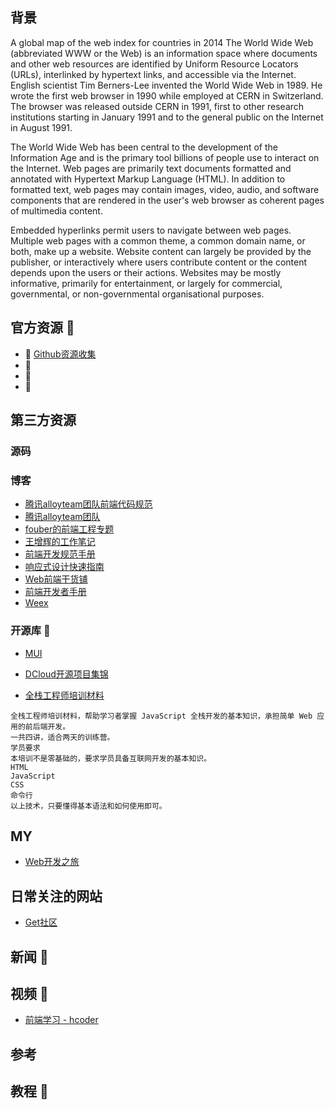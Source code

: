 ## 背景
A global map of the web index for countries in 2014
The World Wide Web (abbreviated WWW or the Web) is an information space where documents and other web resources are identified by Uniform Resource Locators (URLs), interlinked by hypertext links, and accessible via the Internet. English scientist Tim Berners-Lee invented the World Wide Web in 1989. He wrote the first web browser in 1990 while employed at CERN in Switzerland. The browser was released outside CERN in 1991, first to other research institutions starting in January 1991 and to the general public on the Internet in August 1991.

The World Wide Web has been central to the development of the Information Age and is the primary tool billions of people use to interact on the Internet. Web pages are primarily text documents formatted and annotated with Hypertext Markup Language (HTML). In addition to formatted text, web pages may contain images, video, audio, and software components that are rendered in the user's web browser as coherent pages of multimedia content.

Embedded hyperlinks permit users to navigate between web pages. Multiple web pages with a common theme, a common domain name, or both, make up a website. Website content can largely be provided by the publisher, or interactively where users contribute content or the content depends upon the users or their actions. Websites may be mostly informative, primarily for entertainment, or largely for commercial, governmental, or non-governmental organisational purposes.

## 官方资源 💼
- 👨 [Github资源收集](https://segmentfault.com/a/1190000003510001)
- 🏃 
- 👨 
- 🏃 

## 第三方资源

### 源码


### 博客
- [腾讯alloyteam团队前端代码规范](https://www.kancloud.cn/digest/code-guide)
- [腾讯alloyteam团队](http://alloyteam.github.io/CodeGuide/)
- [fouber的前端工程专题](https://www.kancloud.cn/digest/fis#/dashboard)
- [王增辉的工作笔记](https://www.kancloud.cn/iwzh/wzhquestion#/catalog)
- [前端开发规范手册](https://www.kancloud.cn/kancloud/front-end-style-guide)
- [响应式设计快速指南](https://www.kancloud.cn/kancloud/responsive-typography#/catalog)
- [Web前端干货铺](https://www.kancloud.cn/jaya1992/fe-notes#/catalog)
- [前端开发者手册](https://www.kancloud.cn/kancloud/front-end-dev-handbook)
- [Weex](http://weex.apache.org/cn/guide/)

### 开源库 🔧
- [MUI](https://github.com/dcloudio/mui)
- [DCloud开源项目集锦](http://www.dcloud.io)

- [全栈工程师培训材料](https://github.com/ruanyf/jstraining)
```
全栈工程师培训材料，帮助学习者掌握 JavaScript 全栈开发的基本知识，承担简单 Web 应用的前后端开发。
一共四讲，适合两天的训练营。
学员要求
本培训不是零基础的，要求学员具备互联网开发的基本知识。
HTML
JavaScript
CSS
命令行
以上技术，只要懂得基本语法和如何使用即可。
```

## MY
- [Web开发之旅]()
## 日常关注的网站
- [Get社区](http://get.ftqq.com/?c=default)

## 新闻 📃

## 视频 🎥
- [前端学习 - hcoder](https://github.com/qmsggg/qmsggg_BlogCollect/issues/53)

## 参考

## 教程 🍞
